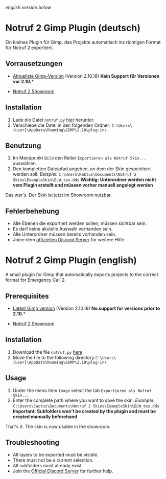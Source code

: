 *english version below* 
# Notruf 2 Gimp Plugin (deutsch) 

Ein kleines Plugin für Gimp, das Projekte automatisch ins richtigen Format für Notruf 2 exportiert. 

## Vorrausetzungen
- [Aktuellste Gimp-Version](https://www.gimp.org/downloads/) (Version 2.10.18) **Kein Support für Versionen vor 2.10.***

- [Notruf 2 Showroom](https://store.steampowered.com/app/1275380/Notruf_112__Die_Feuerwehr_Simulation_2_Showroom/) 

## Installation
1. Lade die Datei `notruf.py` [hier](https://github.com/Kaktushose/Notruf-2-Gimp-Plugin/releases/tag/v.1.0.0) herunter. 
2. Verschiebe die Datei in den folgenden Ordner: `C:\Users\[user]\AppData\Roaming\GIMP\2.10\plug-ins` 

## Benutzung
1. Im Menüpunkt `Bild` den Reiter `Exportieren als Notruf Skin...` auswählen.
2. Den kompletten Dateipfad angeben, an dem der Skin gespeichert werden soll. *Beispiel:* `C:\Users\Kaktus\Documents\Notruf 2 Skins\ExampleSkin\ELW_tex.dds`
**Wichtig: Unterordner werden nicht vom Plugin erstellt und müssen vorher manuell angelegt werden**

Das war's. Der Skin ist jetzt im Showroom nutzbar.

## Fehlerbehebung

- Alle Ebenen die exportiert werden sollen, müssen sichtbar sein.
- Es darf keine akutelle Auswahl vorhanden sein.
- Alle Unterordner müssen bereits vorhanden sein. 
- Joine dem [offiziellen Discord Server](https://discord.gg/pCDvucg) für weitere Hilfe.

# Notruf 2 Gimp Plugin (english)

A small plugin for Gimp that automatically exports projects to the correct format for Emergency Call 2. 

## Prerequisites
- [Latest Gimp version](https://www.gimp.org/downloads/) (Version 2.10.18) **No support for versions prior to 2.10.***

- [Notruf 2 Showroom](https://store.steampowered.com/app/1275380/Notruf_112__Die_Feuerwehr_Simulation_2_Showroom/) 

## Installation
1. Download the file `notruf.py` [here](https://github.com/Kaktushose/Notruf-2-Gimp-Plugin/releases/tag/v.1.0.0) 
2. Move the file to the following directory `C:\Users\[user]\AppData\Roaming\GIMP\2.10\plug-ins` 

## Usage
1. Under the menu item `Image` select the tab `Exportieren als Notruf Skin...`
2. Enter the complete path where you want to save the skin. *Example:* `C:\Users\Cactus\Documents\Notruf 2 Skins\ExampleSkin\ELW_tex.dds`
**Important: Subfolders won't be created by the plugin and must be created manually beforehand**

That's it. The skin is now usable in the showroom.

## Troubleshooting

- All layers to be exported must be visible.
- There must not be a current selection.
- All subfolders must already exist. 
- Join the [Official Discord Server](https://discord.gg/cPm9KRk) for further help. 


